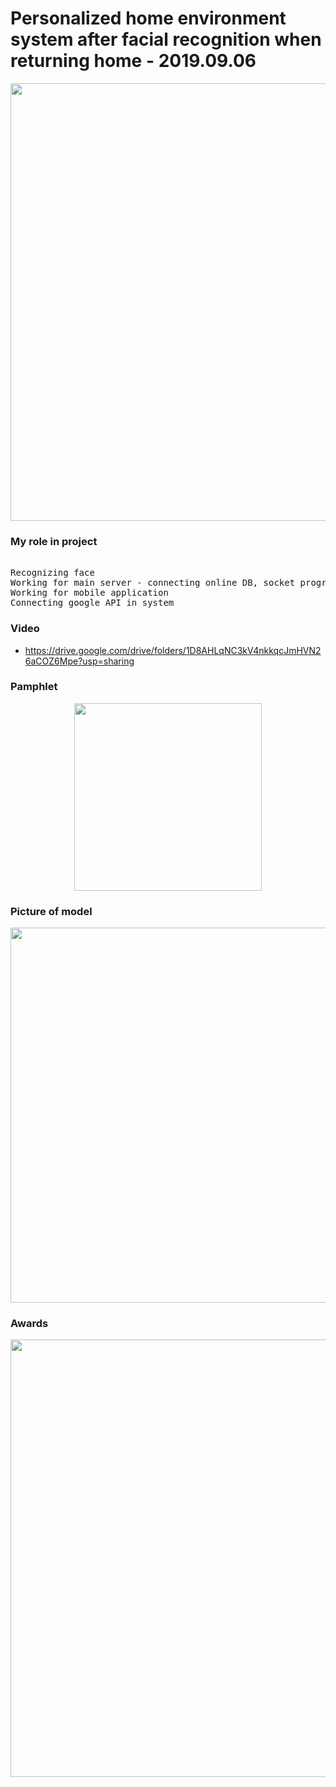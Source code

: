 #  Personalized home environment system after facial recognition when returning home - 2019.09.06

<p align = "center">
  <img width="700" src="https://user-images.githubusercontent.com/80872528/117562457-04833980-b0da-11eb-86d4-8af78c94421e.png">
</p>

### My role in project 
<pre>

Recognizing face
Working for main server - connecting online DB, socket programming to send & receive signal
Working for mobile application
Connecting google API in system
</pre>

### Video 

* https://drive.google.com/drive/folders/1D8AHLqNC3kV4nkkqcJmHVN26aCOZ6Mpe?usp=sharing

### Pamphlet

<p align = "center">
  <img width="300" src="https://user-images.githubusercontent.com/80872528/117562508-680d6700-b0da-11eb-9867-3052552dfbee.png">
</p>


### Picture of model

<p align = "center">
  <img width="600" src="https://user-images.githubusercontent.com/80872528/117562524-8b381680-b0da-11eb-9596-5992a5273094.png">
</p>


### Awards

<p align = "center">
  <img width="700" src="https://user-images.githubusercontent.com/80872528/117564094-351ca080-b0e5-11eb-8a68-a38ffbdd843c.png">
</p>


